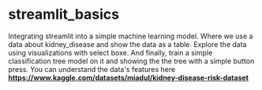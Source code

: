 # streamlit_basics
Integrating streamlit into a simple machine learning model.
Where we use a data about kidney_disease and show the data as a table.
Explore the data using visualizations with select boxe.
And finally, train a simple classification tree model on it and showing the the tree with a simple button press.
You can understand the data's features here **https://www.kaggle.com/datasets/miadul/kidney-disease-risk-dataset**
